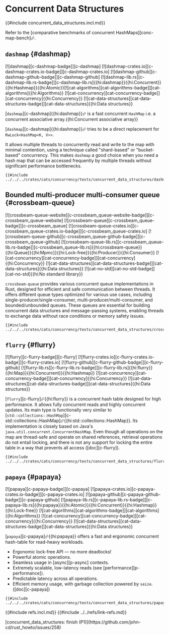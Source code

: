 # Concurrent Data Structures

{{#include concurrent_data_structures.incl.md}}

Refer to the [comparative benchmarks of concurrent HashMaps][conc-map-bench]⮳.

## `dashmap` {#dashmap}

[![dashmap][c-dashmap-badge]][c-dashmap] [![dashmap-crates.io][c-dashmap-crates.io-badge]][c-dashmap-crates.io] [![dashmap-github][c-dashmap-github-badge]][c-dashmap-github] [![dashmap-lib.rs][c-dashmap-lib.rs-badge]][c-dashmap-lib.rs]{{hi:dashmap}}{{hi:Concurrent}}{{hi:Hashmap}}{{hi:Atomic}}[![cat-algorithms][cat-algorithms-badge]][cat-algorithms]{{hi:Algorithms}} [![cat-concurrency][cat-concurrency-badge]][cat-concurrency]{{hi:Concurrency}} [![cat-data-structures][cat-data-structures-badge]][cat-data-structures]{{hi:Data structures}}

[`dashmap`][c-dashmap]{{hi:dashmap}}⮳ is a fast concurrent `HashMap` i.e. a concurrent associative array.{{hi:Concurrent associative array}}

[`dashmap`][c-dashmap]{{hi:dashmap}}⮳ tries to be a direct replacement for `RwLock<HashMap<K, V>>`.

It allows multiple threads to concurrently read and write to the map with minimal contention, using a technique called "shard-based" or "bucket-based" concurrency.  This makes `dashmap` a good choice when you need a hash map that can be accessed frequently by multiple threads without significant performance bottlenecks.

```rust,editable,noplayground
{{#include ../../../crates/cats/concurrency/tests/concurrent_data_structures/dashmap.rs:example}}
```

## Bounded multi-producer multi-consumer queue {#crossbeam-queue}

[![crossbeam-queue-website][c-crossbeam_queue-website-badge]][c-crossbeam_queue-website] [![crossbeam-queue][c-crossbeam_queue-badge]][c-crossbeam_queue] [![crossbeam-queue-crates.io][c-crossbeam_queue-crates.io-badge]][c-crossbeam_queue-crates.io] [![crossbeam-queue-github][c-crossbeam_queue-github-badge]][c-crossbeam_queue-github] [![crossbeam-queue-lib.rs][c-crossbeam_queue-lib.rs-badge]][c-crossbeam_queue-lib.rs]{{hi:crossbeam-queue}}{{hi:Queue}}{{hi:Mpmc}}{{hi:Lock-free}}{{hi:Producer}}{{hi:Consumer}} [![cat-concurrency][cat-concurrency-badge]][cat-concurrency]{{hi:Concurrency}} [![cat-data-structures][cat-data-structures-badge]][cat-data-structures]{{hi:Data structures}} [![cat-no-std][cat-no-std-badge]][cat-no-std]{{hi:No standard library}}

`crossbeam-queue` provides various concurrent queue implementations in Rust, designed for efficient and safe communication between threads. It offers different queue types optimized for various use cases, including single-producer/single-consumer, multi-producer/multi-consumer, and bounded/unbounded queues.  These queues are essential for building concurrent data structures and message-passing systems, enabling threads to exchange data without race conditions or memory safety issues.

```rust,editable
{{#include ../../../crates/cats/concurrency/tests/concurrent_data_structures/crossbeam_queue.rs:example}}
```

## `flurry` {#flurry}

[![flurry][c-flurry-badge]][c-flurry] [![flurry-crates.io][c-flurry-crates.io-badge]][c-flurry-crates.io] [![flurry-github][c-flurry-github-badge]][c-flurry-github] [![flurry-lib.rs][c-flurry-lib.rs-badge]][c-flurry-lib.rs]{{hi:flurry}}{{hi:Map}}{{hi:Concurrent}}{{hi:Hashmap}} [![cat-concurrency][cat-concurrency-badge]][cat-concurrency]{{hi:Concurrency}} [![cat-data-structures][cat-data-structures-badge]][cat-data-structures]{{hi:Data structures}}

[`flurry`][c-flurry]⮳{{hi:flurry}} is a concurrent hash table designed for high performance. It allows fully concurrent reads and highly concurrent updates. Its main type is functionally very similar to [`std::collections::HashMap`][c-std::collections::HashMap]⮳{{hi:std::collections::HashMap}}. Its implementation is closely based on Java's `java.util.concurrent.ConcurrentHashMap`. Even though all operations on the map are thread-safe and operate on shared references, retrieval operations do not entail locking, and there is not any support for locking the entire table in a way that prevents all access ([doc][c-flurry]).

```rust,editable
{{#include ../../../crates/cats/concurrency/tests/concurrent_data_structures/flurry.rs:example}}
```

## `papaya` {#papaya}

[![papaya][c-papaya-badge]][c-papaya] [![papaya-crates.io][c-papaya-crates.io-badge]][c-papaya-crates.io] [![papaya-github][c-papaya-github-badge]][c-papaya-github] [![papaya-lib.rs][c-papaya-lib.rs-badge]][c-papaya-lib.rs]{{hi:papaya}}{{hi:Atomic}}{{hi:Concurrent}}{{hi:Hashmap}}{{hi:Lock-free}} [![cat-algorithms][cat-algorithms-badge]][cat-algorithms]{{hi:Algorithms}} [![cat-concurrency][cat-concurrency-badge]][cat-concurrency]{{hi:Concurrency}} [![cat-data-structures][cat-data-structures-badge]][cat-data-structures]{{hi:Data structures}}

[`papaya`][c-papaya]⮳{{hi:papaya}} offers a fast and ergonomic concurrent hash-table for read-heavy workloads.

- Ergonomic lock-free API — no more deadlocks!
- Powerful atomic operations.
- Seamless usage in [async][p-async] contexts.
- Extremely scalable, low-latency reads (see [performance][p-performance]).
- Predictable latency across all operations.
- Efficient memory usage, with garbage collection powered by `seize`.
([doc][c-papaya])

```rust,editable
{{#include ../../../crates/cats/concurrency/tests/concurrent_data_structures/papaya.rs:example}}
```

{{#include refs.incl.md}}
{{#include ../../refs/link-refs.md}}

<div class="hidden">
[concurrent_data_structures: finish (P1)](https://github.com/john-cd/rust_howto/issues/258)
</div>
